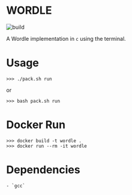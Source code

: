# WORDLE 

![build](https://github.com/anirudhbhashyam/wordle_c/actions/workflows/build.yml/badge.svg)

A Wordle implementation in `c` using the terminal. 

# Usage 
```
>>> ./pack.sh run
```
or 
```
>>> bash pack.sh run
```

# Docker Run
```
>>> docker build -t wordle .
>>> docker run --rm -it wordle
```

# Dependencies 
    - `gcc`